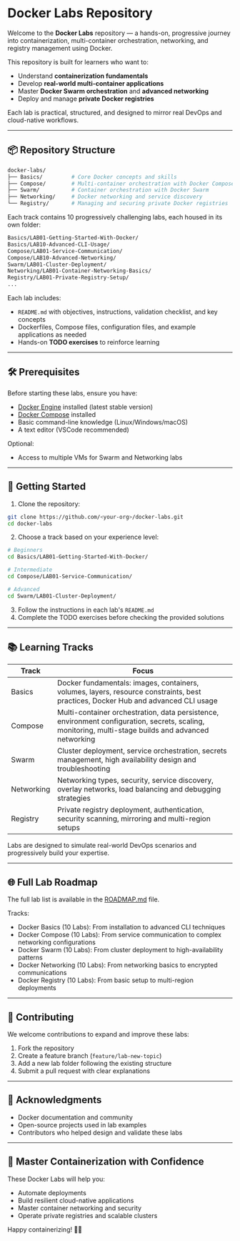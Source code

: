 # Docker Labs Repository

Welcome to the **Docker Labs** repository — a hands-on, progressive journey into containerization, multi-container orchestration, networking, and registry management using Docker.

This repository is built for learners who want to:
- Understand **containerization fundamentals**
- Develop **real-world multi-container applications**
- Master **Docker Swarm orchestration** and **advanced networking**
- Deploy and manage **private Docker registries**

Each lab is practical, structured, and designed to mirror real DevOps and cloud-native workflows.

---

## 📦 Repository Structure

```bash
docker-labs/
├── Basics/         # Core Docker concepts and skills
├── Compose/        # Multi-container orchestration with Docker Compose
├── Swarm/          # Container orchestration with Docker Swarm
├── Networking/     # Docker networking and service discovery
└── Registry/       # Managing and securing private Docker registries
```

Each track contains 10 progressively challenging labs, each housed in its own folder:

```bash
Basics/LAB01-Getting-Started-With-Docker/
Basics/LAB10-Advanced-CLI-Usage/
Compose/LAB01-Service-Communication/
Compose/LAB10-Advanced-Networking/
Swarm/LAB01-Cluster-Deployment/
Networking/LAB01-Container-Networking-Basics/
Registry/LAB01-Private-Registry-Setup/
...
```

Each lab includes:
- `README.md` with objectives, instructions, validation checklist, and key concepts
- Dockerfiles, Compose files, configuration files, and example applications as needed
- Hands-on **TODO exercises** to reinforce learning

---

## 🛠️ Prerequisites

Before starting these labs, ensure you have:
- [Docker Engine](https://docs.docker.com/get-docker/) installed (latest stable version)
- [Docker Compose](https://docs.docker.com/compose/install/) installed
- Basic command-line knowledge (Linux/Windows/macOS)
- A text editor (VSCode recommended)

Optional:
- Access to multiple VMs for Swarm and Networking labs

---

## 🚀 Getting Started

1. Clone the repository:
```bash
git clone https://github.com/<your-org>/docker-labs.git
cd docker-labs
```

2. Choose a track based on your experience level:

```bash
# Beginners
cd Basics/LAB01-Getting-Started-With-Docker/

# Intermediate
cd Compose/LAB01-Service-Communication/

# Advanced
cd Swarm/LAB01-Cluster-Deployment/
```

3. Follow the instructions in each lab's `README.md`
4. Complete the TODO exercises before checking the provided solutions

---

## 📚 Learning Tracks

| Track | Focus |
|------|-------|
| Basics | Docker fundamentals: images, containers, volumes, layers, resource constraints, best practices, Docker Hub and advanced CLI usage |
| Compose | Multi-container orchestration, data persistence, environment configuration, secrets, scaling, monitoring, multi-stage builds and advanced networking |
| Swarm | Cluster deployment, service orchestration, secrets management, high availability design and troubleshooting |
| Networking | Networking types, security, service discovery, overlay networks, load balancing and debugging strategies |
| Registry | Private registry deployment, authentication, security scanning, mirroring and multi-region setups |

Labs are designed to simulate real-world DevOps scenarios and progressively build your expertise.

---

## 🌐 Full Lab Roadmap

The full lab list is available in the [ROADMAP.md](./ROADMAP.md) file.

Tracks:
- Docker Basics (10 Labs): From installation to advanced CLI techniques
- Docker Compose (10 Labs): From service communication to complex networking configurations
- Docker Swarm (10 Labs): From cluster deployment to high-availability patterns
- Docker Networking (10 Labs): From networking basics to encrypted communications
- Docker Registry (10 Labs): From basic setup to multi-region deployments

---

## 🤝 Contributing

We welcome contributions to expand and improve these labs:

1. Fork the repository
2. Create a feature branch (`feature/lab-new-topic`)
3. Add a new lab folder following the existing structure
4. Submit a pull request with clear explanations

---

## 🙏 Acknowledgments

- Docker documentation and community
- Open-source projects used in lab examples
- Contributors who helped design and validate these labs

---

## 🌟 Master Containerization with Confidence

These Docker Labs will help you:
- Automate deployments
- Build resilient cloud-native applications
- Master container networking and security
- Operate private registries and scalable clusters

Happy containerizing! 🐳🚀

